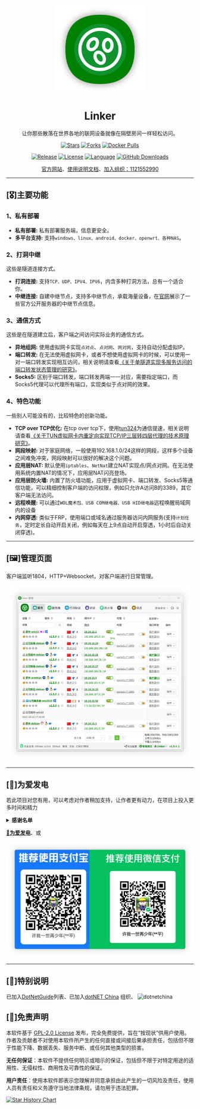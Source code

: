 
<!--
 * @Author: snltty
 * @Date: 2021-08-22 14:09:03
 * @LastEditors: snltty
 * @LastEditTime: 2022-11-21 16:36:26
 * @version: v1.0.0
 * @Descripttion: 功能说明
 * @FilePath: \client.service.ui.webd:\desktop\linker\README.md
-->
<div align="center">
<p><img src="./readme/logo.png" height="240"></p> 

# Linker

让你那些散落在世界各地的联网设备就像在隔壁房间一样轻松访问。

[![Stars](https://img.shields.io/github/stars/snltty/linker?style=for-the-badge)](https://github.com/snltty/linker)
[![Forks](https://img.shields.io/github/forks/snltty/linker?style=for-the-badge)](https://github.com/snltty/linker)
[![Docker Pulls](https://img.shields.io/docker/pulls/snltty/linker-musl?style=for-the-badge)](https://hub.docker.com/r/snltty/linker-musl)

[![Release](https://img.shields.io/github/v/release/snltty/linker?sort=semver&style=for-the-badge)](https://github.com/snltty/linker/releases)
[![License](https://img.shields.io/github/license/snltty/linker?style=for-the-badge)](https://mit-license.org/)
[![Language](https://img.shields.io/github/languages/top/snltty/linker?style=for-the-badge)](https://github.com/snltty/linker)
[![GitHub Downloads](https://img.shields.io/github/downloads/snltty/linker/total?style=for-the-badge)](https://github.com/snltty/linker)


<a href="https://linker.snltty.com">官方网站</a>、<a href="https://linker-doc.snltty.com">使用说明文档</a>、<a href="https://jq.qq.com/?_wv=1027&k=ucoIVfz4" target="_blank">加入组织：1121552990</a>

</div>

---

## [🎖️]主要功能

### 1、私有部署
- **私有部署:** 私有部署服务端，信息更安全。
- **多平台支持:** 支持`windows、linux、android、docker、openwrt、各种NAS`。

### 2、打洞中继

这些是隧道连接方式。

- **打洞连接:** 支持`TCP、UDP、IPV4、IPV6`，内含多种打洞方法，总有一个适合你。
- **中继连接:** 自建中继节点，支持多中继节点，承载海量设备，在[官网](https://linker.snltty.com)展示了一些官方公开服务器的中继节点信息。

### 3、通信方式

这些是在隧道建立后，客户端之间访问实际业务的通信方式。

- **异地组网:** 使用虚拟网卡实现`点对点`、`点对网`、`网对网`，支持自动分配虚拟IP。
- **端口转发:** 在无法使用虚拟网卡，或者不想使用虚拟网卡的时候，可以使用一对一端口转发实现相互访问，相关说明请查看[《关于单隧道实现多服务访问的端口转发状态管理的研究》](https://blog.snltty.com/2025/10/01/forward/)。
- **Socks5:** 区别于端口转发，端口转发两端一一对应，需要指定端口，而Socks5代理可以代理所有端口，实现类似于点对网的效果。

### 4、特色功能

一些别人可能没有的，比较特色的创新功能。

- **TCP over TCP优化:** 在tcp over tcp下，使用<a href="https://github.com/snltty/tun324">tun324</a>为通信提速，相关说明请查看[《关于TUN虚拟网卡内重定向实现TCP/IP三层转四层代理的技术原理研究》](https://blog.snltty.com/2025/09/27/tun2proxy/)。
- **网段映射:** 对于家庭网络，一般使用192.168.1.0/24这样的网段，这样多个设备之间难免冲突，网段映射可以很好的解决这个问题。
- **应用层NAT:** 默认使用`iptables`、`NetNat`建立NAT实现点/网点对网。在无法使用系统内置NAT的情况下，应用层NAT闪亮登场。
- **应用层防火墙:** 内置了防火墙功能，应用于虚拟网卡、端口转发、Socks5等通信功能，可以精细控制客户端的访问权限，例如只允许A访问B的3389，其它客户端无法访问。
- **远程唤醒:** 可以通过`WOL魔术包、USB COM继电器、USB HID继电器`远程唤醒局域网内的设备
- **内网穿透:** 类似于FRP，使用端口或域名通过服务器访问内网服务(支持`计划任务`，定时定长自动开启关闭，例如每天在上9点自动开启穿透，1小时后自动关闭穿透)。

---

## [🖼️]管理页面

客户端监听1804，HTTP+Websocket，对客户端进行日常管理。

<p><img src="./readme/home.png"></p> 


---

## [🎁]为爱发电

若此项目对您有用，可以考虑对作者稍加支持，让作者更有动力，在项目上投入更多时间和精力

<details>
<summary><strong>感谢名单</strong></summary>
<div>

- 米多贝克&米多网络工程
- 旋律 * 3
- 阳阳
- 谢幕____(海那边的白月光)
- swayer.
- 浅浅
- 仰望 * 2
- 李氏の天下
- 小猪 * 2
- 菜菜(木子) * 3
- 杰米儿
- Oasis
- 坦然
- littleexe
- 黄品(Pim Hwang)
- GoodGoodStudy

</div>
</details>

**[🔋为爱发电](https://afdian.com/a/snltty)**、或

![pay](readme/pay.png)

---

## [👏]特别说明

已加入[DotNetGuide](https://github.com/YSGStudyHards/DotNetGuide)列表、已加入[dotNET China](https://gitee.com/dotnetchina) 组织、
![dotnetchina](https://images.gitee.com/uploads/images/2021/0324/120117_2da9922c_416720.png "132645_21007ea0_974299.png")


## [🚫]免责声明

本软件基于 [GPL-2.0 License](https://opensource.org/licenses/GPL-2.0) 发布，完全免费提供，旨在“按现状”供用户使用。作者及贡献者不对使用本软件所产生的任何直接或间接后果承担责任，包括但不限于性能下降、数据丢失、服务中断、或任何其他类型的损害。

**无任何保证**：本软件不提供任何明示或暗示的保证，包括但不限于对特定用途的适用性、无侵权性、商用性及可靠性的保证。

**用户责任**：使用本软件即表示您理解并同意承担由此产生的一切风险及责任，使用人员有责任和义务遵守当地法律条规，请勿用于违法犯罪。

[![Star History Chart](https://api.star-history.com/svg?repos=snltty/linker&type=Date)](https://www.star-history.com/#snltty/linker&Date)


